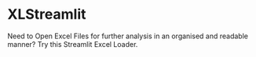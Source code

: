 # XLStreamlit
Need to Open Excel Files for further analysis in an organised and readable manner? Try this Streamlit Excel Loader.
